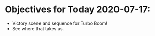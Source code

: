 # Objectives for Today 2020-07-17:

- Victory scene and sequence for Turbo Boom!
- See where that takes us.
